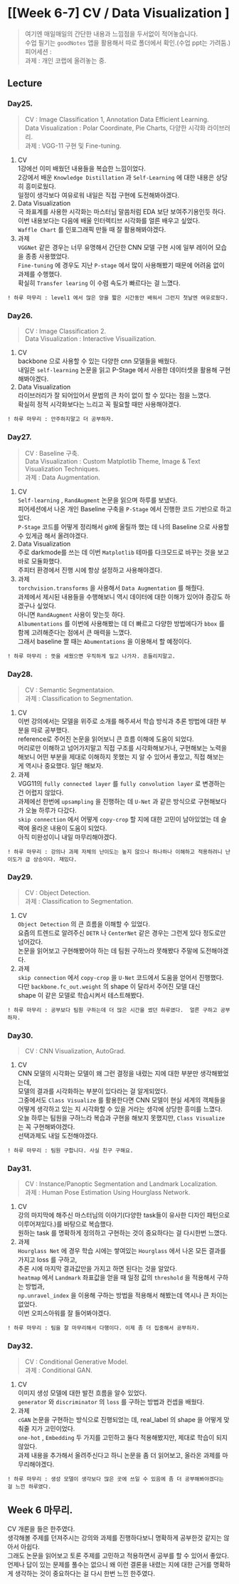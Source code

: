 
# [[Week 6-7] CV / Data Visualization ]
> 여기엔 매일매일의 간단한 내용과 느낌점을 두서없이 적어놓습니다.  
> 수업 필기는 `goodNotes` 앱을 활용해서 따로 폴더에서 확인.(수업 ppt는 가려둠.)  
> 피어세션 :    
> 과제    : 개인 코랩에 올려놓는 중.  

## Lecture
### Day25.  
> CV : Image Classification 1, Annotation Data Efficient Learning.  
> Data Visualization : Polar Coordinate, Pie Charts, 다양한 시각화 라이브러리.  
> 과제 : VGG-11 구현 및 Fine-tuning.  
1. CV   
    1강에선 이미 배웠던 내용들을 복습한 느낌이었다.  
    2강에서 배운 `Knowledge Distillation` 과 `Self-Learning` 에 대한 내용은 상당히 흥미로웠다.  
    일정이 생각보다 여유로워 내일은 직접 구현에 도전해봐야겠다.  
2. Data Visualization  
    극 좌표계를 사용한 시각화는 마스터님 말씀처럼 EDA 보단 보여주기용인듯 하다.  
    이번 내용보다는 다음에 배울 인터렉티브 시각화를 얼른 배우고 싶었다.  
    `Waffle Chart` 를 인포그래픽 만들 때 잘 활용해봐야겠다.  
3. 과제  
    `VGGNet` 같은 경우는 너무 유명해서 간단한 CNN 모델 구현 시에 일부 레이어 모습을 종종 사용했었다.  
    `Fine-tuning` 에 경우도 지난 `P-stage` 에서 많이 사용해봤기 때문에 어려움 없이 과제를 수행했다.  
    확실히 `Transfer learing` 이 수렴 속도가 빠르다는 걸 느꼈다.    
```
! 하루 마무리 : level1 에서 많은 양을 짧은 시간동안 배워서 그런지 첫날엔 여유로웠다.  
```

### Day26.  
> CV : Image Classification 2.  
> Data Visualization : Interactive Visuailization.  
1. CV   
    backbone 으로 사용할 수 있는 다양한 cnn 모델들을 배웠다.  
    내일은 `self-learning` 논문을 읽고 P-Stage 에서 사용한 데이터셋을 활용해 구현해봐야겠다.  
2. Data Visualization  
    라이브러리가 잘 되어있어서 문법의 큰 차이 없이 할 수 있다는 점을 느꼈다.  
    확실히 정적 시각화보다는 느리고 꼭 필요할 때만 사용해야겠다.      
```
! 하루 마무리 : 안주하지말고 더 공부하자.  
```

### Day27.  
> CV : Baseline 구축.  
> Data Visualization : Custom Matplotlib Theme, Image & Text Visualization Techniques.  
> 과제 : Data Augmentation.  
1. CV  
    `Self-learning` , `RandAugment` 논문을 읽으며 하루를 보냈다.  
    피어세션에서 나온 개인 Baseline 구축을 `P-Stage` 에서 진행한 코드 기반으로 하고 있다.  
    `P-Stage` 코드를 어떻게 정리해서 git에 올릴까 했는 데 나의 Baseline 으로 사용할 수 있게금 해서 올려야겠다.  
2. Data Visualization  
    주로 darkmode를 쓰는 데 이번 `Matplotlib` 테마를 다크모드로 바꾸는 것을 보고 바로 모듈화했다.  
    주피터 환경에서 진행 시에 항상 설정하고 사용해야겠다.  
3. 과제  
    `torchvision.transforms` 을 사용해서 `Data Augmentation` 를 해줬다.  
    과제에서 제시된 내용들을 수행해보니 역시 데이터에 대한 이해가 있어야 증강도 하겠구나 싶었다.  
    아니면 `RandAugment` 사용이 맞는듯 하다.  
    `Albumentations` 를 이번에 사용해봤는 데 더 빠르고 다양한 방법에다가 `bbox` 를 함께 고려해준다는 점에서 큰 매력을 느꼈다.  
    그래서 baseline 짤 때는 `Abumentations` 을 이용해서 할 예정이다.  
```
! 하루 마무리 : 뜻을 세웠으면 우직하게 밀고 나가자. 흔들리지말고.  
```

### Day28.  
> CV : Semantic Segmentataion.  
> 과제 : Classification to Segmentation.  
1. CV  
    이번 강의에서는 모델을 위주로 소개를 해주셔서 학습 방식과 추론 방법에 대한 부분을 따로 공부했다.  
    reference로 주어진 논문을 읽어보니 큰 흐름 이해에 도움이 되었다.  
    머리로만 이해하고 넘어가지말고 직접 구조를 시각화해보거나, 구현해보는 노력을 해보니 어떤 부분을 제대로 이해하지 못했는 지
    알 수 있어서 좋았고, 직접 해보는 게 역시나 중요했다.  일단 해보자.  
2. 과제  
    VGG11의 `fully connected layer` 를 `fully convolution layer` 로 변경하는 건 어렵지 않았다.  
    과제에선 한번에 `upsampling` 을 진행하는 데 `U-Net` 과 같은 방식으로 구현해보다가 오늘 하루가 다갔다.  
    `skip connection` 에서 어떻게 `copy-crop` 할 지에 대한 고민이 남아있었는 데 슬랙에 올라온 내용이 도움이 되었다.  
    아직 미완성이니 내일 마무리해야겠다.  
```
! 하루 마무리 : 강의나 과제 자체의 난이도는 높지 않으나 하나하나 이해하고 적용하려니 난이도가 급 상승이다. 재밌다.  
```

### Day29.  
> CV : Object Detection.  
> 과제 : Classification to Segmentation.  
1. CV  
    `Object Detection` 의 큰 흐름을 이해할 수 있었다.  
    요즘의 트렌드로 알려주신 `DETR` 나 `CenterNet` 같은 경우는 그런게 있다 정도로만 넘어갔다.  
    논문을 읽어보고 구현해봤어야 하는 데 팀원 구하느라 못해봤다 주말에 도전해야겠다.  
2. 과제  
    `skip connection` 에서 `copy-crop` 을 `U-Net` 코드에서 도움을 얻어서 진행했다.  
    다만 `backbone.fc_out.weight` 의 shape 이 달라서 주어진 모델 대신  
    shape 이 같은 모델로 학습시켜서 테스트해봤다.  
```
! 하루 마무리 : 공부보다 팀원 구하는데 더 많은 시간을 썼던 하루였다.  얼른 구하고 공부하자.  
```

### Day30.  
> CV : CNN Visualization, AutoGrad.  
1. CV  
    CNN 모델의 시각화는 모델이 왜 그런 결정을 내렸는 지에 대한 부분만 생각해봤었는데,  
    모델의 결과를 시각화하는 부분이 있다라는 걸 알게되었다.  
    그중에서도 `Class Visualize` 를 활용한다면 CNN 모델이 현실 세계의 객체들을  
    어떻게 생각하고 있는 지 시각화할 수 있을 거라는 생각에 상당한 흥미를 느꼈다.  
    오늘 하루는 팀원을 구하느라 복습과 구현을 해보지 못했지만, `Class Visualize` 는 꼭 구현해봐야겠다.  
    선택과제도 내일 도전해야겠다.  
```
! 하루 마무리 : 팀원 구합니다. 사실 친구 구해요.  
```

### Day31.  
> CV : Instance/Panoptic Segmentation and Landmark Localization.  
> 과제 : Human Pose Estimation Using Hourglass Network.  
1. CV  
    강의 마지막에 해주신 마스터님의 이야기(다양한 task들이 유사한 디자인 패턴으로 이루어져있다.)를 바탕으로 복습했다.  
    원하는 task 를 명확하게 정의하고 구현하는 것이 중요하다는 걸 다시한번 느꼈다.  
2. 과제  
    `Hourglass Net` 에 경우 학습 시에는 쌓여있는 `Hourglass` 에서 나온 모든 결과를 가지고 loss 를 구하고,  
    추론 시에 마지막 결과값만을 가지고 하면 된다는 것을 알았다.  
    `heatmap` 에서 `Landmark` 좌표값을 얻을 때 일정 값의 `threshold` 을 적용해서 구하는 방법과,  
    `np.unravel_index` 을 이용해 구하는 방법을 적용해서 해봤는데 역시나 큰 차이는 없었다.  
    이번 오피스아워를 잘 들어봐야겠다.  
```
! 하루 마무리 : 팀을 잘 마무리해서 다행이다. 이제 좀 더 집중해서 공부하자.  
```

### Day32.  
> CV : Conditional Generative Model.  
> 과제 : Conditional GAN.  
1. CV  
    이미지 생성 모델에 대한 발전 흐름을 알수 있었다.  
    `generator` 와 `discriminator` 의 `loss` 를 구하는 방법과 컨셉을 배웠다.  
2. 과제  
    `cGAN` 논문을 구현하는 방식으로 진행되었는 데, real_label 의 shape 을 어떻게 맞춰줄 지가 고민이었다.  
    `one-hot` , `Embedding` 두 가지를 고민하고 둘다 적용해봤지만, 제대로 학습이 되지 않았다.  
    과제 내용을 추가해서 올려주신다고 하니 논문을 좀 더 읽어보고, 올라온 과제를 마무리해야겠다.  
```
! 하루 마무리 : 생성 모델이 생각보다 많은 곳에 쓰일 수 있음에 좀 더 공부해봐야겠다는 걸 느낀 하루였다.  
```

## Week 6 마무리.
CV 개론을 들은 한주였다.  
생각해볼 주제를 던져주시는 강의와 과제를 진행하다보니 명확하게 공부한것 같지는 않아서 아쉽다.  
그래도 논문을 읽어보고 토론 주제를 고민하고 적용하면서 공부를 할 수 있어서 좋았다.  
언제나 답이 있는 문제를 풀수는 없으니 왜 이런 결론을 내렸는 지에 대한 근거를 명확하게 생각하는 것이 중요하다는 걸 다시 한번 느낀 한주였다.  


